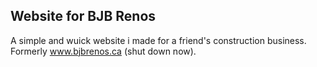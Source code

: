 ## Website for BJB Renos

A simple and wuick website i made for a friend's construction business. Formerly www.bjbrenos.ca (shut down now).
